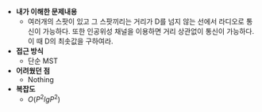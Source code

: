 - **내가 이해한 문제내용**
  - 여러개의 스팟이 있고 그 스팟끼리는 거리가 D를 넘지 않는 선에서 라디오로 통신이 가능하다. 또한 인공위성 채널을 이용하면 거리 상관없이 통신이 가능하다. 이 때 D의 최솟값을 구하여라.
- **접근 방식**
  - 단순 MST
- **어려웠던 점**
  - Nothing
- **복잡도**
  - $O(P^2lgP^2)$
